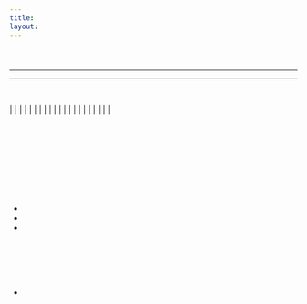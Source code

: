 ```yaml
---
title:
layout:
---
```

# 

<div class="infobox box text-center">
    <img src="" alt="" />
    <hr />
    <div class="row section-text text-left">
        <div class="col">
        <p><strong></strong></p>
        </div>
        <div class="col">
        <p><a href=""></a></p>
        </div>
    </div>
    <hr />
    <recipe></recipe>
</div>

<br />  


|  |  |
|  |  |
|  |  |
|  |  |
|  |  |
|  |  |
|  |  |

<br />  


## 



<br />

<div class="row">
  <div class="col-sm-12 col-md">
    <img src="" class="img-fluid mx-auto" alt="">
  </div>
  <div class="col-sm-12 col-md">
    <br>
    <p>   </p>
    <br><br>
    <ul>
      <li></li>
      <li></li>
      <li> </li>
    </ul>
  </div>
</div>

<br />



<br />

<div class="row">
  <div class="col-sm-12 col-md">
    <img src="" class="img-fluid mx-auto" alt="">
  </div>
  <div class="col-sm-12 col-md">
    <ul><br><br>
      <li> </li>
    </ul>
  </div>
</div>

<br />

<p style="text-align:center;"><img src="" alt=""></p>

<br />